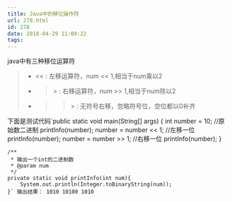 ```yaml
---
title: Java中的移位操作符
url: 278.html
id: 278
date: 2018-04-29 11:09:22
tags:
---
```


java中有三种移位运算符

> *   << : 左移运算符，num << 1,相当于num乘以2
> *   >\> : 右移运算符，num >> 1,相当于num除以2
> *   >>\> : 无符号右移，忽略符号位，空位都以0补齐

下面是测试代码`public static void main(String[] args) {
        int number = 10;
        //原始数二进制
        printInfo(number);
        number = number << 1;
        //左移一位
        printInfo(number);
        number = number >> 1;
        //右移一位
        printInfo(number);
    }
    
    /**
     * 输出一个int的二进制数
     * @param num
     */
    private static void printInfo(int num){
        System.out.println(Integer.toBinaryString(num));
    }` 输出结果： 1010 10100 1010